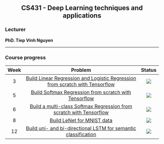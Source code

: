 <div align='center'>

## CS431 - Deep Learning techniques and applications
</div>

### Lecturer

<b> PhD. Tiep Vinh Nguyen </b>

---

### Course progress
| Week | Problem | Status | 
|:---:|:---:|:--:|
| 3 | [Build Linear Regression and Logistic Regression from scratch with Tensorflow](https://github.com/ngctnnnn/CS431/tree/main/Week3) | ![](https://img.shields.io/badge/-Done-brightgreen) | 
| 5 | [Build Softmax Regression from scratch with Tensorflow](https://github.com/ngctnnnn/CS431/tree/main/Week5) | ![](https://img.shields.io/badge/-Done-brightgreen) | 
| 6 | [Build a multi-class Softmax Regression from scratch with Tensorflow](https://github.com/ngctnnnn/CS431/tree/main/Week6) | ![](https://img.shields.io/badge/-Done-brightgreen) |
| 8 | [Build LeNet for MNIST data](https://github.com/ngctnnnn/CS431/tree/main/Week8) | ![](https://img.shields.io/badge/-Done-brightgreen) | 
| 12 | [Build uni- and bi-directional LSTM for semantic classification](https://github.com/ngctnnnn/CS431/tree/main/Week12) | ![](https://img.shields.io/badge/-Done-brightgreen) | 